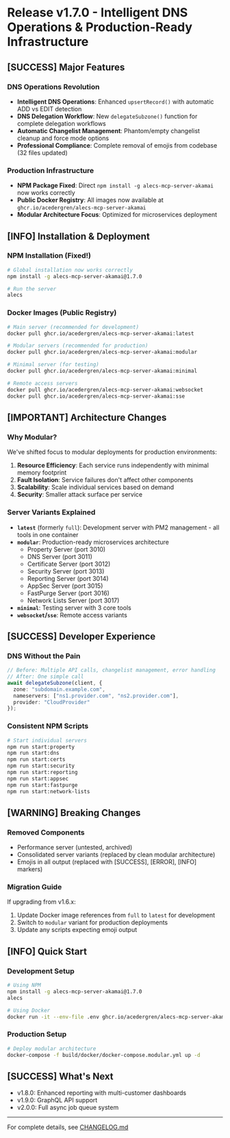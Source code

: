 # Release v1.7.0 - Intelligent DNS Operations & Production-Ready Infrastructure

## [SUCCESS] Major Features

### DNS Operations Revolution
- **Intelligent DNS Operations**: Enhanced `upsertRecord()` with automatic ADD vs EDIT detection
- **DNS Delegation Workflow**: New `delegateSubzone()` function for complete delegation workflows  
- **Automatic Changelist Management**: Phantom/empty changelist cleanup and force mode options
- **Professional Compliance**: Complete removal of emojis from codebase (32 files updated)

### Production Infrastructure
- **NPM Package Fixed**: Direct `npm install -g alecs-mcp-server-akamai` now works correctly
- **Public Docker Registry**: All images now available at `ghcr.io/acedergren/alecs-mcp-server-akamai`
- **Modular Architecture Focus**: Optimized for microservices deployment

## [INFO] Installation & Deployment

### NPM Installation (Fixed!)
```bash
# Global installation now works correctly
npm install -g alecs-mcp-server-akamai@1.7.0

# Run the server
alecs
```

### Docker Images (Public Registry)
```bash
# Main server (recommended for development)
docker pull ghcr.io/acedergren/alecs-mcp-server-akamai:latest

# Modular servers (recommended for production)
docker pull ghcr.io/acedergren/alecs-mcp-server-akamai:modular

# Minimal server (for testing)
docker pull ghcr.io/acedergren/alecs-mcp-server-akamai:minimal

# Remote access servers
docker pull ghcr.io/acedergren/alecs-mcp-server-akamai:websocket
docker pull ghcr.io/acedergren/alecs-mcp-server-akamai:sse
```

## [IMPORTANT] Architecture Changes

### Why Modular?
We've shifted focus to modular deployments for production environments:

1. **Resource Efficiency**: Each service runs independently with minimal memory footprint
2. **Fault Isolation**: Service failures don't affect other components
3. **Scalability**: Scale individual services based on demand
4. **Security**: Smaller attack surface per service

### Server Variants Explained
- **`latest`** (formerly `full`): Development server with PM2 management - all tools in one container
- **`modular`**: Production-ready microservices architecture
  - Property Server (port 3010)
  - DNS Server (port 3011)
  - Certificate Server (port 3012)
  - Security Server (port 3013)
  - Reporting Server (port 3014)
  - AppSec Server (port 3015)
  - FastPurge Server (port 3016)
  - Network Lists Server (port 3017)
- **`minimal`**: Testing server with 3 core tools
- **`websocket`/`sse`**: Remote access variants

## [SUCCESS] Developer Experience

### DNS Without the Pain
```typescript
// Before: Multiple API calls, changelist management, error handling
// After: One simple call
await delegateSubzone(client, {
  zone: "subdomain.example.com",
  nameservers: ["ns1.provider.com", "ns2.provider.com"],
  provider: "CloudProvider"
});
```

### Consistent NPM Scripts
```bash
# Start individual servers
npm run start:property
npm run start:dns
npm run start:certs
npm run start:security
npm run start:reporting
npm run start:appsec
npm run start:fastpurge
npm run start:network-lists
```

## [WARNING] Breaking Changes

### Removed Components
- Performance server (untested, archived)
- Consolidated server variants (replaced by clean modular architecture)
- Emojis in all output (replaced with [SUCCESS], [ERROR], [INFO] markers)

### Migration Guide
If upgrading from v1.6.x:
1. Update Docker image references from `full` to `latest` for development
2. Switch to `modular` variant for production deployments
3. Update any scripts expecting emoji output

## [INFO] Quick Start

### Development Setup
```bash
# Using NPM
npm install -g alecs-mcp-server-akamai@1.7.0
alecs

# Using Docker
docker run -it --env-file .env ghcr.io/acedergren/alecs-mcp-server-akamai:latest
```

### Production Setup
```bash
# Deploy modular architecture
docker-compose -f build/docker/docker-compose.modular.yml up -d
```

## [SUCCESS] What's Next

- v1.8.0: Enhanced reporting with multi-customer dashboards
- v1.9.0: GraphQL API support
- v2.0.0: Full async job queue system

---

For complete details, see [CHANGELOG.md](https://github.com/acedergren/alecs-mcp-server-akamai/blob/v1.7.0/CHANGELOG.md#170---2025-01-30)